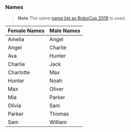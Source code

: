 ### Names

> **Note**
> The same [name list as RoboCup 2019](https://github.com/RoboCupAtHome/Sydney2019/blob/master/Files/Names.pdf) is used.

| Female Names | Male Names |
| ------------ | ---------- |
| Amelia       | Angel      |
| Angel        | Charlie    |
| Ava          | Hunter     |
| Charlie      | Jack       |
| Charlotte    | Max        |
| Hunter       | Noah       |
| Max          | Oliver     |
| Mia          | Parker     |
| Olivia       | Sam        |
| Parker       | Thomas     |
| Sam          | William    |